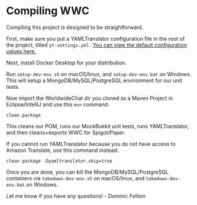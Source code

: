 # Compiling WWC

Compiling this project is designed to be straightforward. 

First, make sure you put a YAMLTranslator configuration file in the root of the project, titled ```yt-settings.yml.```
[You can view the default configuration values here.](https://github.com/dominicfeliton/YAMLTranslator/blob/main/src/main/resources/yt-settings.yml)

Next, install Docker Desktop for your distribution.

Run ```setup-dev-env.sh``` on macOS/linux, and ```setup-dev-env.bat``` on Windows. 
This will setup a MongoDB/MySQL/PostgreSQL environment for our unit tests.

Now import the WorldwideChat dir you cloned as a Maven Project in Eclipse/IntelliJ and use this ```mvn``` command:

```clean package```

This cleans our POM, runs our MockBukkit unit tests, runs YAMLTranslator, and then cleans+exports WWC for Spigot/Paper.

If you cannot run YAMLTranslator because you do not have access to Amazon Translate, use this command instead:

```clean package -Dyamltranslator.skip=true```

Once you are done, you can kill the MongoDB/MySQL/PostgreSQL containers via ```takedown-dev-env.sh``` on macOS/linux, and ```takedown-dev-env.bat``` on Windows.

Let me know if you have any questions!
_- Dominic Feliton_
